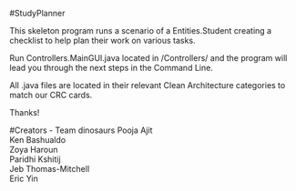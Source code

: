 #StudyPlanner

This skeleton program runs a scenario of a Entities.Student creating a checklist to help
plan their work on various tasks.

Run Controllers.MainGUI.java located in /Controllers/ and the program will lead
you through the next steps in the Command Line.

All .java files are located in their relevant Clean Architecture
categories to match our CRC cards.

Thanks!

#Creators - Team dinosaurs
Pooja Ajit <br>
Ken Bashualdo <br>
Zoya Haroun <br>
Paridhi Kshitij <br>
Jeb Thomas-Mitchell <br>
Eric Yin
